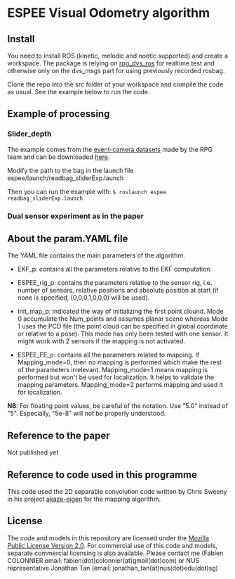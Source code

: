 # ESPEE Visual Odometry algorithm


## Install

You need to install ROS (kinetic, melodic and noetic supported) and create a workspace. 
The package is relying on [rpg_dvs_ros](https://github.com/uzh-rpg/rpg_dvs_ros) for realtime test and otherwise only on the dvs_msgs part for using previously recorded rosbag.

Clone the repo into the src folder of your workspace and compile the code as usual. See the example below to run the code. 

## Example of processing

### Slider_depth
The example comes from the [event-camera datasets](http://rpg.ifi.uzh.ch/davis_data.html) made by the RPG team and can be downloaded [here](http://rpg.ifi.uzh.ch/datasets/davis/slider_depth.bag).

Modify the path to the bag in the launch file espee/launch/readbag_sliderExp.launch

Then you can run the example with:
`$ roslaunch espee readbag_sliderExp.launch`

### Dual sensor experiment as in the paper

## About the param.YAML file
The YAML file contains the main parameters of the algorithm.

* EKF_p: contains all the parameters relative to the EKF computation.
* ESPEE_rig_p: contains the parameters relative to the sensor rig, i.e. number of sensors, relative positions and absolute position at start (if none is specified, (0,0,0,1,0,0,0) will be used).
* Init_map_p: indicated the way of initializing the first point clound. Mode 0 accumulate the Num_points and assumes planar scene whereas Mode 1 uses the PCD file (the point cloud can be specified in global coordinate or relative to a pose). This mode has only been tested with one sensor. It might work with 2 sensors if the mapping is not activated.

* ESPEE_FE_p: contains all the parameters related to mapping. If Mapping_mode=0, then no mapping is performed which make the rest of the parameters irrelevant. Mapping_mode=1 means mapping is performed but won't be used for localization. It helps to validate the mapping parameters. Mapping_mode=2 performs mapping and used it for localization.

**NB**: For floating point values, be careful of the notation. Use "5.0" instead of "5". Especially, "5e-8" will not be properly understood.


## Reference to the paper
Not published yet

## Reference to code used in this programme
This code used the 2D separable convolution code written by Chris Sweeny in his project [akaze-eigen](https://github.com/sweeneychris/akaze-eigen) for the mapping algorithm.

## License
The code and models in this repository are licensed under the [Mozilla Public License Version 2.0](https://www.mozilla.org/en-US/MPL/2.0/). For commercial use of this code and models, separate commercial licensing is also available. Please contact me (Fabien COLONNIER email: fabien(dot)colonnier(at)gmail(dot)com) or NUS representative Jonathan Tan (email: jonathan_tan(at)nus(dot)edu(dot)sg)
